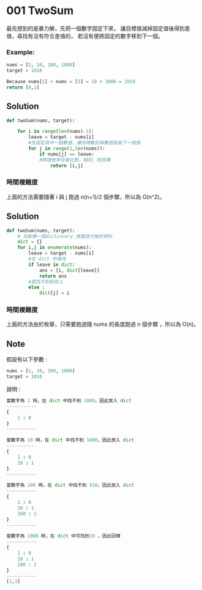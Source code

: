 ﻿
# 001 TwoSum

最先想到的是暴力解，先把一個數字固定下來，
讓目標值減掉固定值後得到差值，尋找有沒有符合差值的，
若沒有便將固定的數字移到下一個。

### Example:

```python
nums = [1, 10, 100, 1000]
target = 1010

Because nums[1] + nums = [3] = 10 + 1000 = 1010
return [0,1]

```

## Solution

```python
def twoSum(nums, target):

    for i in range(len(nums)-1):
        leave = target - nums[i]
        #先固定其中一個數值，讓目標數扣掉數值後留下一個值
        for j in range(1,len(nums)):
            if nums[j] == leave:
            #將值依序往後比對，相同，則回傳    
                return [i,j] 
```  

### 時間複雜度

上面的方法需要隨著 i 與 j 跑過 n(n+1)/2 個步驟，所以為 O(n^2)。


## Solution

```python
def twoSum(nums, target):
    # 先創建一個dictionary 放置迭代後的資料
    dict = {}
    for i,j in enumerate(nums):
        leave = target - nums[i]
        #在 dict 中尋找
        if leave in dict:
            ans = [i, dict[leave]]
            return ans
        #若找不到則存入
        else :
            dict[j] = i
```  
### 時間複雜度

上面的方法由於枚舉，只需要跑過隨 nums 的長度跑過 n 個步驟 ，所以為 O(n)。

## Note
假設有以下參數 : 
```python
nums = [1, 10, 100, 1000]
target = 1010
```
說明 : 
```python
當數字為 1 時，在 dict 中找不到 1009，因此放入 dict
-----------
{
    1 : 0
}
-----------

當數字為 10 時，在 dict 中找不到 1000，因此放入 dict
-----------
{
    1 : 0
    10 : 1
}
-----------

當數字為 100 時，在 dict 中找不到 910，因此放入 dict
-----------
{
    1 : 0
    10 : 1
    100 : 2
}
-----------

當數字為 1000 時，在 dict 中可找到10 ，因此回傳
-----------
{
    1 : 0
    10 : 1
    100 : 2
}
-----------
[1,3]
```

